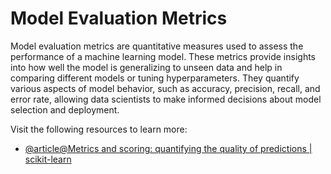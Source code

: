 # Model Evaluation Metrics

Model evaluation metrics are quantitative measures used to assess the performance of a machine learning model. These metrics provide insights into how well the model is generalizing to unseen data and help in comparing different models or tuning hyperparameters. They quantify various aspects of model behavior, such as accuracy, precision, recall, and error rate, allowing data scientists to make informed decisions about model selection and deployment.

Visit the following resources to learn more:

- [@article@Metrics and scoring: quantifying the quality of predictions | scikit-learn](https://scikit-learn.org/stable/modules/model_evaluation.html)